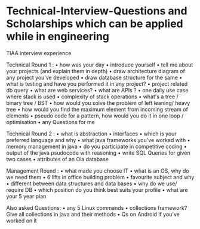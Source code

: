 # Technical-Interview-Questions and Scholarships which can be applied while in engineering

TIAA interview experience

Technical Round 1 :
• how was your day
• introduce yourself
• tell me about your projects (and explain them in depth)
• draw architecture diagram of any project you've developed
• draw database structure for the same
• what is testing and have you performed it in any project?
• project related db query
• what are web services?
• what are APIs ?
• one daily use case where stack is used
• complexity of stack operations
• what's a tree / binary tree / BST
• how would you solve the problem of left leaning/ heavy tree
• how would you find the maximum element from incoming stream of elements
• pseudo code for a pattern, how would you do it in one loop / optimisation
• any Questions for me

Technical Round 2 :
• what is abstraction
• interfaces
• which is your preferred language and why
• what java frameworks you've worked with
• memory management in java
• do you participate in competitive coding
• output of the java psudocode with reasoning
• write SQL Queries for given two cases
• attributes of an Ola database

Management Round :
• what made you choose IT
• what is an OS, why do we need them
• 6 lifts in office building problem
• favourite subject and why
• different between data structures and data bases
• why do we use/ require DB
• which position do you think best suits your profile
• what are your 5 year plan

Also asked Questions:
• any 5 Linux commands
• collections framework? Give all collections in java and their methods
• Qs on Android if you've worked on it
